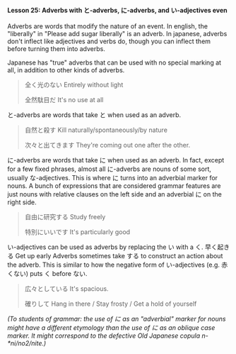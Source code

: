 #### Lesson 25: Adverbs with と-adverbs, に-adverbs, and い-adjectives even


Adverbs are words that modify the nature of an event. In english, the "liberally" in "Please add sugar liberally" is an adverb. In japanese, adverbs don't inflect like adjectives and verbs do, though you can inflect them before turning them into adverbs.


Japanese has "true" adverbs that can be used with no special marking at all, in addition to other kinds of adverbs.


> 全く光のない Entirely without light
>
> 全然駄目だ It's no use at all

と-adverbs are words that take と when used as an adverb.


> 自然と殺す Kill naturally/spontaneously/by nature
>
> 次々と出てきます They're coming out one after the other.

に-adverbs are words that take に when used as an adverb. In fact, except for a few fixed phrases, almost all に-adverbs are nouns of some sort, usually な-adjectives. This is where に turns into an adverbial marker for nouns. A bunch of expressions that are considered grammar features are just nouns with relative clauses on the left side and an adverbial に on the right side.


> 自由に研究する Study freely
>
> 特別にいいです It's particularly good

い-adjectives can be used as adverbs by replacing the い with a く.
早く起きる Get up early
Adverbs sometimes take する to construct an action about the adverb. This is similar to how the negative form of い-adjectives (e.g. 赤くない) puts く before ない.


> 広々としている It's spacious.
>
> 確りして Hang in there / Stay frosty / Get a hold of yourself

*(To students of grammar: the use of に as an "adverbial" marker for nouns might have a different etymology than the use of に as an oblique case marker. It might correspond to the defective Old Japanese copula n- \*ni/no2/nite.)*
